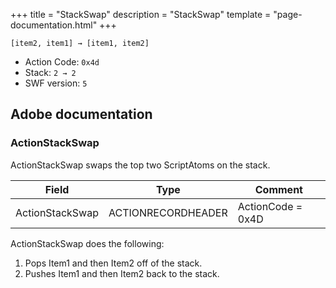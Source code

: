 +++
title = "StackSwap"
description = "StackSwap"
template = "page-documentation.html"
+++

```
[item2, item1] → [item1, item2]
```

- Action Code: `0x4d`
- Stack: `2 → 2`
- SWF version: `5`

## Adobe documentation

### ActionStackSwap

ActionStackSwap swaps the top two ScriptAtoms on the stack.

| Field               | Type               | Comment                        |
|---------------------|--------------------|--------------------------------|
| ActionStackSwap     | ACTIONRECORDHEADER | ActionCode = 0x4D              |

ActionStackSwap does the following:
1. Pops Item1 and then Item2 off of the stack.
2. Pushes Item1 and then Item2 back to the stack.
